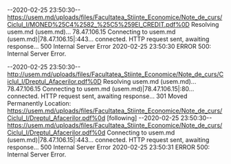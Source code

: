 --2020-02-25 23:50:30--  https://usem.md/uploads/files/Facultatea_Stiinte_Economice/Note_de_curs/Ciclul_I/MONED%25C4%2582_%25C5%259EI_CREDIT.pdf%0D
Resolving usem.md (usem.md)... 78.47.106.15
Connecting to usem.md (usem.md)|78.47.106.15|:443... connected.
HTTP request sent, awaiting response... 500 Internal Server Error
2020-02-25 23:50:30 ERROR 500: Internal Server Error.

--2020-02-25 23:50:30--  http://usem.md/uploads/files/Facultatea_Stiinte_Economice/Note_de_curs/Ciclul_I/Dreptul_Afacerilor.pdf%0D
Resolving usem.md (usem.md)... 78.47.106.15
Connecting to usem.md (usem.md)|78.47.106.15|:80... connected.
HTTP request sent, awaiting response... 301 Moved Permanently
Location: https://usem.md/uploads/files/Facultatea_Stiinte_Economice/Note_de_curs/Ciclul_I/Dreptul_Afacerilor.pdf%0d [following]
--2020-02-25 23:50:30--  https://usem.md/uploads/files/Facultatea_Stiinte_Economice/Note_de_curs/Ciclul_I/Dreptul_Afacerilor.pdf%0d
Connecting to usem.md (usem.md)|78.47.106.15|:443... connected.
HTTP request sent, awaiting response... 500 Internal Server Error
2020-02-25 23:50:31 ERROR 500: Internal Server Error.

